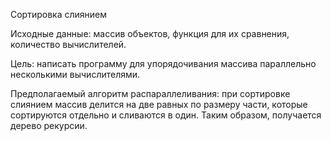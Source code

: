 Сортировка слиянием

Исходные данные: массив объектов, функция для их сравнения, количество вычислителей.

Цель: написать программу для упорядочивания массива параллельно несколькими вычислителями. 

Предполагаемый алгоритм распараллеливания: при сортировке слиянием массив делится на две равных по размеру части, которые сортируются отдельно и сливаются в один. Таким образом, получается дерево рекурсии.
